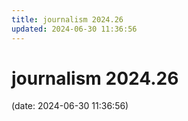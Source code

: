 ```yaml
---
title: journalism 2024.26
updated: 2024-06-30 11:36:56
---
```


# journalism 2024.26

(date: 2024-06-30 11:36:56)

